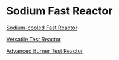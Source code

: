 # Sodium Fast Reactor

[Sodium-cooled Fast Reactor](sfr/sfr.md)

[Versatile Test Reactor](vtr/index.md)

[Advanced Burner Test Reactor](abtr/abtr.md)
